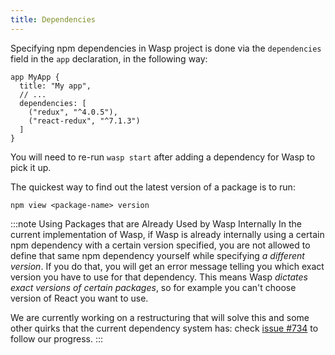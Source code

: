 ```yaml
---
title: Dependencies
---
```


Specifying npm dependencies in Wasp project is done via the `dependencies` field in the `app` declaration, in the following way:

```wasp
app MyApp {
  title: "My app",
  // ...
  dependencies: [
    ("redux", "^4.0.5"),
    ("react-redux", "^7.1.3")
  ]
}
```

You will need to re-run `wasp start` after adding a dependency for Wasp to pick it up.

The quickest way to find out the latest version of a package is to run:

```shell
npm view <package-name> version
```

:::note Using Packages that are Already Used by Wasp Internally
In the current implementation of Wasp, if Wasp is already internally using a certain npm dependency with a certain version specified, you are not allowed to define that same npm dependency yourself while specifying _a different version_.
If you do that, you will get an error message telling you which exact version you have to use for that dependency.
This means Wasp _dictates exact versions of certain packages_, so for example you can't choose version of React you want to use.

We are currently working on a restructuring that will solve this and some other quirks that the current dependency system has: check [issue #734](https://github.com/wasp-lang/wasp/issues/734) to follow our progress.
:::
